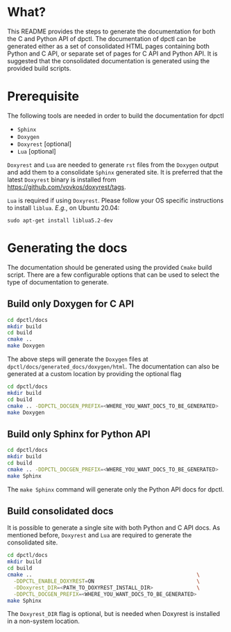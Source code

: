 What?
=====

This README provides the steps to generate the documentation for both the
C and Python API of dpctl. The documentation of dpctl can be generated either
as a set of consolidated HTML pages containing both Python and C API, or
separate set of pages for C API and Python API. It is suggested that the
consolidated documentation is generated using the provided build scripts.

Prerequisite
============

The following tools are needed in order to build the documentation for dpctl

- `Sphinx`
- `Doxygen`
- `Doxyrest` [optional]
- `Lua` [optional]

`Doxyrest` and `Lua` are needed to generate `rst` files from the `Doxygen`
output and add them to a consolidate `Sphinx` generated site. It is preferred
that the latest `Doxyrest` binary is installed from
https://github.com/vovkos/doxyrest/tags.

`Lua` is required if using `Doxyrest`. Please follow your OS specific
instructions to install `liblua`. *E.g.*, on Ubuntu 20.04:

```
sudo apt-get install liblua5.2-dev
```

Generating the docs
===================

The documentation should be generated using the provided `Cmake` build script.
There are a few configurable options that can be used to select the type of
documentation to generate.

Build only Doxygen for C API
----------------------------
```bash
cd dpctl/docs
mkdir build
cd build
cmake ..
make Doxygen
```
The above steps will generate the `Doxygen` files at
`dpctl/docs/generated_docs/doxygen/html`. The documentation can also be
generated at a custom location by providing the optional flag

```bash
cd dpctl/docs
mkdir build
cd build
cmake .. -DDPCTL_DOCGEN_PREFIX=<WHERE_YOU_WANT_DOCS_TO_BE_GENERATED>
make Doxygen
```

Build only Sphinx for Python API
--------------------------------
```bash
cd dpctl/docs
mkdir build
cd build
cmake .. -DDPCTL_DOCGEN_PREFIX=<WHERE_YOU_WANT_DOCS_TO_BE_GENERATED>
make Sphinx
```

The `make Sphinx` command will generate only the Python API docs for dpctl.

Build consolidated docs
-----------------------
It is possible to generate a single site with both Python and C API docs. As
mentioned before, `Doxyrest` and `Lua` are required to generate the consolidated
site.

```bash
cd dpctl/docs
mkdir build
cd build
cmake ..                                                     \
  -DDPCTL_ENABLE_DOXYREST=ON                                 \
  -DDoxyrest_DIR=<PATH_TO_DOXYREST_INSTALL_DIR>              \
  -DDPCTL_DOCGEN_PREFIX=<WHERE_YOU_WANT_DOCS_TO_BE_GENERATED>
make Sphinx
```
The `Doxyrest_DIR` flag is optional, but is needed when Doxyrest is installed in
a non-system location.
